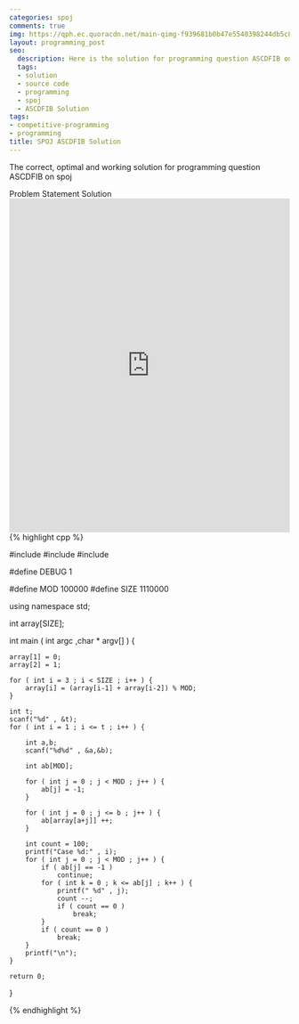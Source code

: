 ```yaml
---
categories: spoj
comments: true
img: https://qph.ec.quoracdn.net/main-qimg-f939681b0b47e5540398244db5c8966f?convert_to_webp=true
layout: programming_post
seo:
  description: Here is the solution for programming question ASCDFIB on spoj
  tags:
  - solution
  - source code
  - programming
  - spoj
  - ASCDFIB Solution
tags:
- competitive-programming
- programming
title: SPOJ ASCDFIB Solution
---
```

The correct, optimal and working solution for programming question ASCDFIB on spoj

<div class="ui secondary pointing large menu">
  <a class="grey item" data-tab="problem-statement">
    Problem Statement
  </a>
  <a class="active item grey" data-tab="solution">
    Solution
  </a>
</div>
<div class="ui bottom attached tab" data-tab="problem-statement">
    <iframe src="http://www.spoj.com/problems/ASCDFIB/" width="100%" height="600px" style="overflow: scroll; border: none;"></iframe>
</div>
<div class="ui bottom attached active tab" data-tab="solution">
{% highlight cpp %}

#include <cstdio>
#include <cstdlib>
#include <iostream>

#define DEBUG 1

#define MOD 100000
#define SIZE 1110000

using namespace std;

int array[SIZE];

int main ( int argc ,char * argv[] ) {

	array[1] = 0;
	array[2] = 1;

	for ( int i = 3 ; i < SIZE ; i++ ) {
		array[i] = (array[i-1] + array[i-2]) % MOD;
	}

	int t;
	scanf("%d" , &t);
	for ( int i = 1 ; i <= t ; i++ ) {

		int a,b;
		scanf("%d%d" , &a,&b);

		int ab[MOD];

		for ( int j = 0 ; j < MOD ; j++ ) {
			ab[j] = -1;
		}

		for ( int j = 0 ; j <= b ; j++ ) {
			ab[array[a+j]] ++;
		}

		int count = 100;
		printf("Case %d:" , i);
		for ( int j = 0 ; j < MOD ; j++ ) {
			if ( ab[j] == -1 )
				continue;
			for ( int k = 0 ; k <= ab[j] ; k++ ) {
				printf(" %d" , j);
				count --;
				if ( count == 0 )
					break;
			}
			if ( count == 0 )
				break;
		}
		printf("\n");
	}

	return 0;
}


{% endhighlight %}
</div>
